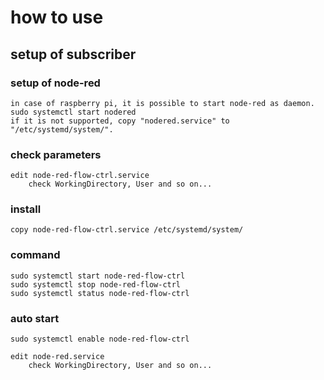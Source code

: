# how to use
## setup of subscriber
### setup of node-red
	in case of raspberry pi, it is possible to start node-red as daemon.
	sudo systemctl start nodered
	if it is not supported, copy "nodered.service" to "/etc/systemd/system/".
### check parameters
	edit node-red-flow-ctrl.service
		check WorkingDirectory, User and so on...

### install 
	copy node-red-flow-ctrl.service /etc/systemd/system/

### command
	sudo systemctl start node-red-flow-ctrl
	sudo systemctl stop node-red-flow-ctrl
	sudo systemctl status node-red-flow-ctrl

### auto start
	sudo systemctl enable node-red-flow-ctrl

	edit node-red.service
		check WorkingDirectory, User and so on...
